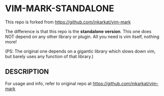 VIM-MARK-STANDALONE   
===============================================================================
This repo is forked from https://github.com/inkarkat/vim-mark

The difference is that this repo is the **standalone version**.
This one does NOT depend on any other library or plugin.
All you need is vim itself, nothing more!

(PS: The original one depends on a gigantic library which slows down vim, but barely uses any function of that library.) 

DESCRIPTION
------------------------------------------------------------------------------
For usage and info, refer to original repo at https://github.com/inkarkat/vim-mark
